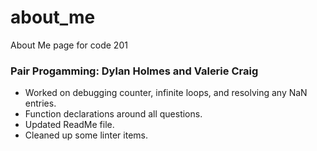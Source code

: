 # about_me
About Me page for code 201

### Pair Progamming: Dylan Holmes and Valerie Craig
* Worked on debugging counter, infinite loops, and resolving any NaN entries.
* Function declarations around all questions.
* Updated ReadMe file.
* Cleaned up some linter items.
